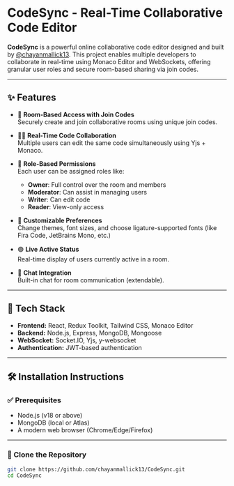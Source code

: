 # CodeSync - Real-Time Collaborative Code Editor

**CodeSync** is a powerful online collaborative code editor designed and built by [@chayanmallick13](https://github.com/chayanmallick13). This project enables multiple developers to collaborate in real-time using Monaco Editor and WebSockets, offering granular user roles and secure room-based sharing via join codes.

---

## ✨ Features

- 🔐 **Room-Based Access with Join Codes**  
  Securely create and join collaborative rooms using unique join codes.

- 🧑‍💻 **Real-Time Code Collaboration**  
  Multiple users can edit the same code simultaneously using Yjs + Monaco.

- 👑 **Role-Based Permissions**  
  Each user can be assigned roles like:
  - **Owner**: Full control over the room and members
  - **Moderator**: Can assist in managing users
  - **Writer**: Can edit code
  - **Reader**: View-only access

- 🎨 **Customizable Preferences**  
  Change themes, font sizes, and choose ligature-supported fonts (like Fira Code, JetBrains Mono, etc.)

- 🟢 **Live Active Status**  
  Real-time display of users currently active in a room.

- 💬 **Chat Integration**  
  Built-in chat for room communication (extendable).

---

## 🧰 Tech Stack

- **Frontend:** React, Redux Toolkit, Tailwind CSS, Monaco Editor  
- **Backend:** Node.js, Express, MongoDB, Mongoose  
- **WebSocket:** Socket.IO, Yjs, y-websocket  
- **Authentication:** JWT-based authentication

---

## 🛠️ Installation Instructions

### ✅ Prerequisites

- Node.js (v18 or above)
- MongoDB (local or Atlas)
- A modern web browser (Chrome/Edge/Firefox)

---

### 🔧 Clone the Repository

```bash
git clone https://github.com/chayanmallick13/CodeSync.git
cd CodeSync
